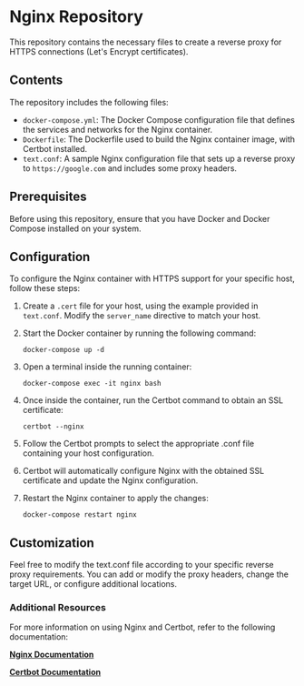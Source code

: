 # Nginx Repository

This repository contains the necessary files to create a reverse proxy for HTTPS connections (Let's Encrypt certificates).

## Contents

The repository includes the following files:

- `docker-compose.yml`: The Docker Compose configuration file that defines the services and networks for the Nginx container.
- `Dockerfile`: The Dockerfile used to build the Nginx container image, with Certbot installed.
- `text.conf`: A sample Nginx configuration file that sets up a reverse proxy to `https://google.com` and includes some proxy headers.

## Prerequisites

Before using this repository, ensure that you have Docker and Docker Compose installed on your system.

## Configuration

To configure the Nginx container with HTTPS support for your specific host, follow these steps:

1. Create a `.cert` file for your host, using the example provided in `text.conf`. Modify the `server_name` directive to match your host.

2. Start the Docker container by running the following command:

   ```shell
   docker-compose up -d
   ```
3. Open a terminal inside the running container:
   ```shell
   docker-compose exec -it nginx bash
   ```
4. Once inside the container, run the Certbot command to obtain an SSL certificate:
   ```shell
   certbot --nginx
   ```
5. Follow the Certbot prompts to select the appropriate .conf file containing your host configuration.

6. Certbot will automatically configure Nginx with the obtained SSL certificate and update the Nginx configuration.

7. Restart the Nginx container to apply the changes:
   ```shell
   docker-compose restart nginx
   ```
## Customization
Feel free to modify the text.conf file according to your specific reverse proxy requirements. You can add or modify the proxy headers, change the target URL, or configure additional locations.

### Additional Resources
For more information on using Nginx and Certbot, refer to the following documentation:

**[Nginx Documentation](https://nginx.org/en/docs/)**

**[Certbot Documentation](https://eff-certbot.readthedocs.io/en/stable/)**
